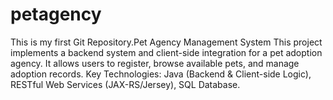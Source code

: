 # petagency
This is my first Git Repository.Pet Agency Management System  This project implements a backend system and client-side integration for a pet adoption agency. It allows users to register, browse available pets, and manage adoption records.  Key Technologies: Java (Backend &amp; Client-side Logic), RESTful Web Services (JAX-RS/Jersey), SQL Database.
